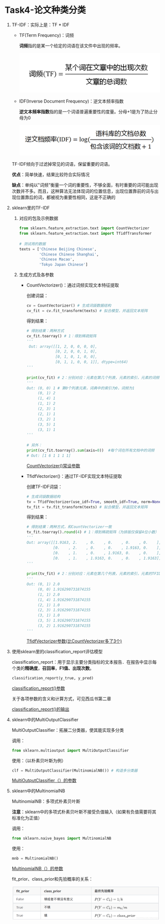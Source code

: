 # Task4-论文种类分类

1. TF-IDF：实际上是：TF * IDF
    - TF(Term Frequency)：词频

        **词频**指的是某一个给定的词语在该文件中出现的频率。

        ![Image/TF.png](Image/TF.png)

    - IDF(Inverse Document Frequency)：逆文本频率指数

        **逆文本频率指数**指的是一个词语普遍重要性的度量。分母+1是为了防止分母为0

        ![Image/IDF.png](Image/IDF.png)

    TF-IDF倾向于过滤掉常见的词语，保留重要的词语。

    **优点**：简单快速，结果比较符合实际情况

    **缺点**：单纯以"词频"衡量一个词的重要性，不够全面，有时重要的词可能出现次数并不多。而且，这种算法无法体现词的位置信息，出现位置靠前的词与出现位置靠后的词，都被视为重要性相同，这是不正确的

2. sklearn里的TF-IDF
    1. 对应的包及示例数据

        ```python
        from sklearn.feature_extraction.text import CountVectorizer
        from sklearn.feature_extraction.text import TfidfTransformer

        # 测试用的数据
        texts = ['Chinese Beijing Chinese',
                 'Chinese Chinese Shanghai',
                 'Chinese Macao',
                 'Tokyo Japan Chinese']
        ```

    2. 生成方式及各参数
        - CountVectorizer()：通过词频实现文本特征提取

            创建词袋：

            ```python
            cv = CountVectorizer() # 生成词袋数据结构
            cv_fit = cv.fit_transform(texts) # 拟合模型，并返回文本矩阵
            ```

            得到结果：

            ```python
            # 得到结果：两种方式
            cv_fit.toarray() # 1：得到稀疏矩阵
            '''
             Out: array([[1, 2, 0, 0, 0, 0],
                         [0, 2, 0, 0, 1, 0],
                         [0, 1, 0, 1, 0, 0],
                         [0, 1, 1, 0, 0, 1]], dtype=int64)
            '''

            print(cv_fit) # 2：分别对应：元素在第几个列表，元素的索引，元素的词频
            '''
            Out: (0, 0)	1 # 第0个列表元素，词典中的索引为0，词频为1
                 (0, 1)	2
                 (1, 4)	1
                 (1, 1)	2
                 (2, 3)	1
                 (2, 1)	1
                 (3, 2)	1
                 (3, 5)	1
                 (3, 1)	1
            '''

            # 另外：
            print(cv_fit.toarray().sum(axis=0))  #每个词在所有文档中的词频
            # Out: [1 6 1 1 1 1]
            ```

            [CountVectorizer()常设参数](https://www.notion.so/465e1e64aa5b43b596f6e8e811c18080)

        - TfidfVectorizer()：通过TF-IDF实现文本特征提取

            创建TF-IDF词袋：

            ```python
            # 生成词袋数据结构
            tv = TfidfVectorizer(use_idf=True, smooth_idf=True, norm=None) 
            tv_fit = tv.fit_transform(texts) # 拟合模型，并返回文本矩阵
            ```

            得到结果：

            ```python
            # 得到结果：两种方式，和CountVectorizer一致
            tv_fit.toarray().round(4) # 1：得到稀疏矩阵（为排版仅保留4位小数）
            '''
            Out: array([[1.9163, 2.    , 0.    , 0.    , 0.    , 0.    ],
                        [0.    , 2.    , 0.    , 0.    , 1.9163, 0.    ],
                        [0.    , 1.    , 0.    , 1.9163, 0.    , 0.    ],
                        [0.    , 1.    , 1.9163, 0.    , 0.    , 1.9163]])
            '''

            print(tv_fit) # 2：分别对应：元素在第几个列表，元素的索引，元素的TFIDF值
            '''
            Out: (0, 1)	2.0
                 (0, 0)	1.916290731874155
                 (1, 1)	2.0
                 (1, 4)	1.916290731874155
                 (2, 1)	1.0
                 (2, 3)	1.916290731874155
                 (3, 1)	1.0
                 (3, 5)	1.916290731874155
                 (3, 2)	1.916290731874155
            '''
            ```

            [TfidfVectorizer参数(比CountVectorizer多了3个)](https://www.notion.so/1f343b3e051e4d668b3cb6a20b877520)

3. 使用sklearn里的classification_report评估模型

    classification_report：用于显示主要分类指标的文本报告．在报告中显示每个类的**精确度**，**召回率**，**F1值、出现次数**。

    ```python
    classification_report(y_true, y_pred)
    ```

    [classification_report()参数](https://www.notion.so/9a36b177ea4d4685bd1891ecc86158b6)

    关于各项参数的含义和计算方式，可见西瓜书第二章

    [classification_report()的输出](https://www.notion.so/1433d6dbda544c1cb0088c01381d747f)

4. sklearn中的MultiOutputClassifier

    MultiOutputClassifier：拓展二分类器，使其能实现多分类

    调用：

    ```python
    from sklearn.multioutput import MultiOutputClassifier
    ```

    使用：（以朴素贝叶斯为例）

    ```python
    clf = MultiOutputClassifier(MultinomialNB()) # 构造多分类器
    ```

    [MultiOutputClassifier（）的参数](https://www.notion.so/e3420cf48fa54c11ae4d565d0148a78a)

5. sklearn中的MultinomialNB

    MultinomialNB：多项式朴素贝叶斯

    **注意**：sklearn中的多项式朴素贝叶斯不接受负值输入（如果有负值需要将其标准化为正值）

    调用：

    ```python
    from sklearn.naive_bayes import MultinomialNB
    ```

    使用：

    ```python
    mnb = MultinomialNB()
    ```

    [MultinomialNB（）的参数](https://www.notion.so/72b21f76de4d4b8297809d9df9053c92)

    fit_prior、class_prior和先验概率的关系：

    ![Image/MultinomialNB.png](Image/MultinomialNB.png)
